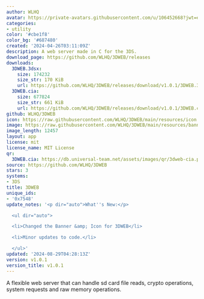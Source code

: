 ```yaml
---
author: WLHQ
avatar: https://private-avatars.githubusercontent.com/u/106452668?jwt=eyJhbGciOiJIUzI1NiIsInR5cCI6IkpXVCJ9.eyJpc3MiOiJnaXRodWIuY29tIiwiYXVkIjoicmF3LmdpdGh1YnVzZXJjb250ZW50LmNvbSIsImtleSI6ImtleTEiLCJleHAiOjE3MzQ2MTE4ODAsIm5iZiI6MTczNDYxMDY4MCwicGF0aCI6Ii91LzEwNjQ1MjY2OCJ9._NGJXruhr3G-6cSOJ7DvxL_XHPCDkeywwuvScfegyWU&v=4
categories:
- utility
color: '#cbe1f8'
color_bg: '#687480'
created: '2024-04-26T03:11:09Z'
description: A web server made in C for the 3DS.
download_page: https://github.com/WLHQ/3DWEB/releases
downloads:
  3DWEB.3dsx:
    size: 174232
    size_str: 170 KiB
    url: https://github.com/WLHQ/3DWEB/releases/download/v1.0.1/3DWEB.3dsx
  3DWEB.cia:
    size: 677824
    size_str: 661 KiB
    url: https://github.com/WLHQ/3DWEB/releases/download/v1.0.1/3DWEB.cia
github: WLHQ/3DWEB
icon: https://raw.githubusercontent.com/WLHQ/3DWEB/main/resources/icon.png
image: https://raw.githubusercontent.com/WLHQ/3DWEB/main/resources/banner.png
image_length: 12457
layout: app
license: mit
license_name: MIT License
qr:
  3DWEB.cia: https://db.universal-team.net/assets/images/qr/3dweb-cia.png
source: https://github.com/WLHQ/3DWEB
stars: 3
systems:
- 3DS
title: 3DWEB
unique_ids:
- '0x7548'
update_notes: '<p dir="auto">What''s New:</p>

  <ul dir="auto">

  <li>Changed the Banner &amp; Icon for 3DWEB</li>

  <li>Minor updates to code.</li>

  </ul>'
updated: '2024-08-29T04:28:13Z'
version: v1.0.1
version_title: v1.0.1
---
```

A flexible web server that can handle sd card file reads, crypto operations, system requests and raw memory operations.